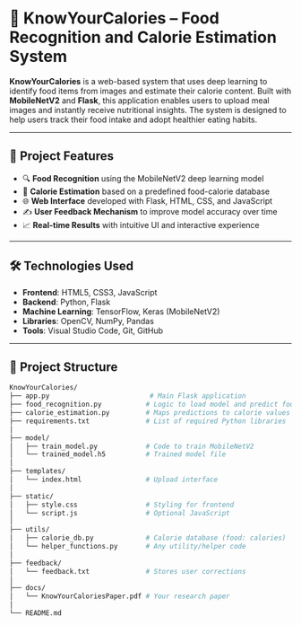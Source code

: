 # 🍱 KnowYourCalories – Food Recognition and Calorie Estimation System

**KnowYourCalories** is a web-based system that uses deep learning to identify food items from images and estimate their calorie content. Built with **MobileNetV2** and **Flask**, this application enables users to upload meal images and instantly receive nutritional insights. The system is designed to help users track their food intake and adopt healthier eating habits.

---

## 🚀 Project Features

- 🔍 **Food Recognition** using the MobileNetV2 deep learning model
- 🍔 **Calorie Estimation** based on a predefined food-calorie database
- 🌐 **Web Interface** developed with Flask, HTML, CSS, and JavaScript
- ✍️ **User Feedback Mechanism** to improve model accuracy over time
- 📈 **Real-time Results** with intuitive UI and interactive experience

---

## 🛠️ Technologies Used

- **Frontend**: HTML5, CSS3, JavaScript
- **Backend**: Python, Flask
- **Machine Learning**: TensorFlow, Keras (MobileNetV2)
- **Libraries**: OpenCV, NumPy, Pandas
- **Tools**: Visual Studio Code, Git, GitHub

---

## 📂 Project Structure

```bash
KnowYourCalories/
├── app.py                         # Main Flask application
├── food_recognition.py           # Logic to load model and predict food
├── calorie_estimation.py         # Maps predictions to calorie values
├── requirements.txt              # List of required Python libraries
│
├── model/
│   ├── train_model.py            # Code to train MobileNetV2
│   └── trained_model.h5          # Trained model file
│
├── templates/
│   └── index.html                # Upload interface
│
├── static/
│   ├── style.css                 # Styling for frontend
│   └── script.js                 # Optional JavaScript
│
├── utils/
│   ├── calorie_db.py             # Calorie database (food: calories)
│   └── helper_functions.py       # Any utility/helper code
│
├── feedback/
│   └── feedback.txt              # Stores user corrections
│
├── docs/
│   └── KnowYourCaloriesPaper.pdf # Your research paper
│
└── README.md




